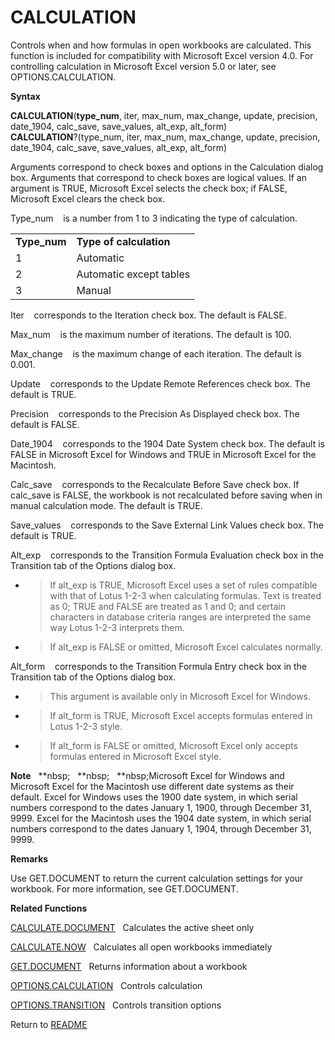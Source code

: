 # CALCULATION

Controls when and how formulas in open workbooks are calculated. This
function is included for compatibility with Microsoft Excel version 4.0.
For controlling calculation in Microsoft Excel version 5.0 or later, see
OPTIONS.CALCULATION.

**Syntax**

**CALCULATION**(**type\_num**, iter, max\_num, max\_change, update,
precision, date\_1904, calc\_save, save\_values, alt\_exp, alt\_form)  
**CALCULATION**?(type\_num, iter, max\_num, max\_change, update,
precision, date\_1904, calc\_save, save\_values, alt\_exp, alt\_form)

Arguments correspond to check boxes and options in the Calculation
dialog box. Arguments that correspond to check boxes are logical values.
If an argument is TRUE, Microsoft Excel selects the check box; if FALSE,
Microsoft Excel clears the check box.

Type\_num&nbsp;&nbsp;&nbsp;&nbsp;is a number from 1 to 3 indicating the
type of calculation.

|               |                         |
| ------------- | ----------------------- |
| **Type\_num** | **Type of calculation** |
| 1             | Automatic               |
| 2             | Automatic except tables |
| 3             | Manual                  |

Iter&nbsp;&nbsp;&nbsp;&nbsp;corresponds to the Iteration check box. The
default is FALSE.

Max\_num&nbsp;&nbsp;&nbsp;&nbsp;is the maximum number of iterations. The
default is 100.

Max\_change&nbsp;&nbsp;&nbsp;&nbsp;is the maximum change of each
iteration. The default is 0.001.

Update&nbsp;&nbsp;&nbsp;&nbsp;corresponds to the Update Remote
References check box. The default is TRUE.

Precision&nbsp;&nbsp;&nbsp;&nbsp;corresponds to the Precision As
Displayed check box. The default is FALSE.

Date\_1904&nbsp;&nbsp;&nbsp;&nbsp;corresponds to the 1904 Date System
check box. The default is FALSE in Microsoft Excel for Windows and TRUE
in Microsoft Excel for the Macintosh.

Calc\_save&nbsp;&nbsp;&nbsp;&nbsp;corresponds to the Recalculate Before
Save check box. If calc\_save is FALSE, the workbook is not recalculated
before saving when in manual calculation mode. The default is TRUE.

Save\_values&nbsp;&nbsp;&nbsp;&nbsp;corresponds to the Save External
Link Values check box. The default is TRUE.

Alt\_exp&nbsp;&nbsp;&nbsp;&nbsp;corresponds to the Transition Formula
Evaluation check box in the Transition tab of the Options dialog box.

  - > If alt\_exp is TRUE, Microsoft Excel uses a set of rules
    > compatible with that of Lotus 1-2-3 when calculating formulas.
    > Text is treated as 0; TRUE and FALSE are treated as 1 and 0; and
    > certain characters in database criteria ranges are interpreted the
    > same way Lotus 1-2-3 interprets them.

  - > If alt\_exp is FALSE or omitted, Microsoft Excel calculates
    > normally.


Alt\_form&nbsp;&nbsp;&nbsp;&nbsp;corresponds to the Transition Formula
Entry check box in the Transition tab of the Options dialog box.

  - > This argument is available only in Microsoft Excel for Windows.

  - > If alt\_form is TRUE, Microsoft Excel accepts formulas entered in
    > Lotus 1-2-3 style.

  - > If alt\_form is FALSE or omitted, Microsoft Excel only accepts
    > formulas entered in Microsoft Excel style.


**Note**&nbsp;&nbsp;&nbsp;**nbsp;&nbsp;&nbsp;&nbsp;**nbsp;&nbsp;&nbsp;&nbsp;**nbsp;Microsoft Excel for Windows and Microsoft
Excel for the Macintosh use different date systems as their default.
Excel for Windows uses the 1900 date system, in which serial numbers
correspond to the dates January 1, 1900, through December 31, 9999.
Excel for the Macintosh uses the 1904 date system, in which serial
numbers correspond to the dates January 1, 1904, through December 31,
9999.

**Remarks**

Use GET.DOCUMENT to return the current calculation settings for your
workbook. For more information, see GET.DOCUMENT.

**Related Functions**

[CALCULATE.DOCUMENT](CALCULATE.DOCUMENT.md)&nbsp;&nbsp;&nbsp;Calculates the active sheet only

[CALCULATE.NOW](CALCULATE.NOW.md)&nbsp;&nbsp;&nbsp;Calculates all open workbooks immediately

[GET.DOCUMENT](GET.DOCUMENT.md)&nbsp;&nbsp;&nbsp;Returns information about a workbook

[OPTIONS.CALCULATION](OPTIONS.CALCULATION.md)&nbsp;&nbsp;&nbsp;Controls calculation

[OPTIONS.TRANSITION](OPTIONS.TRANSITION.md)&nbsp;&nbsp;&nbsp;Controls transition options



Return to [README](README.md)

